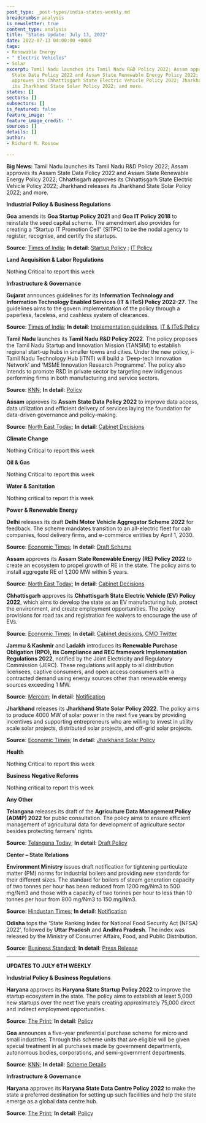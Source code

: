 ```yaml
---
post_type: _post-types/india-states-weekly.md
breadcrumbs: analysis
is_newsletter: true
content_type: analysis
title: 'States Update: July 13, 2022'
date: 2022-07-13 04:00:00 +0000
tags:
- Renewable Energy
- " Electric Vehicles"
- Solar
excerpt: Tamil Nadu launches its Tamil Nadu R&D Policy 2022; Assam approves its Assam
  State Data Policy 2022 and Assam State Renewable Energy Policy 2022; Chhattisgarh
  approves its Chhattisgarh State Electric Vehicle Policy 2022; Jharkhand releases
  its Jharkhand State Solar Policy 2022; and more.
states: []
sectors: []
subsectors: []
is_featured: false
feature_image: ''
feature_image_credit: ''
sources: []
details: []
author:
- Richard M. Rossow

---
```

**Big News:** Tamil Nadu launches its Tamil Nadu R&D Policy 2022; Assam approves its Assam State Data Policy 2022 and Assam State Renewable Energy Policy 2022; Chhattisgarh approves its Chhattisgarh State Electric Vehicle Policy 2022; Jharkhand releases its Jharkhand State Solar Policy 2022; and more.

**Industrial Policy & Business Regulations**

**Goa** amends its **Goa Startup Policy 2021** and **Goa IT Policy 2018** to reinstate the seed capital scheme. The amendment also provides for creating a “Startup IT Promotion Cell” (SITPC) to be the nodal agency to register, recognise, and certify the startups.

**Source**: [Times of India](https://timesofindia.indiatimes.com/city/goa/cabinet-oks-changesto-startup-it-policies/articleshow/92709233.cms); **In detail**: [Startup Policy](https://www.startup.goa.gov.in/Notification/Goa-Startup-Policy-2021.pdf) ; [IT Policy](https://www.goa.gov.in/wp-content/uploads/2018/07/IT-Policy-2018.pdf)

**Land Acquisition & Labor Regulations**

Nothing Critical to report this week

**Infrastructure & Governance**

**Gujarat** announces guidelines for its **Information Technology and Information Technology Enabled Services (IT & ITeS) Policy 2022-27**. The guidelines aims to the govern implementation of the policy through a paperless, faceless, and cashless system of clearances.

**Source**: [Times of India](https://timesofindia.indiatimes.com/city/ahmedabad/it-ites-policy-guidelines-framed/articleshow/92712893.cms); **In detail**: [Implementation guidelines](https://dstpolicy.gujarat.gov.in/public/assets/itpolicy/document/Implementation-Guidelines_IT_ITeS_Policy_2022-27.pdf), [IT & ITeS Policy](https://gil.gujarat.gov.in/Media/DocumentUpload/IT%20POLICY-FInal-2022.pdf)

**Tamil Nadu** launches its **Tamil Nadu R&D Policy 2022**. The policy proposes the Tamil Nadu Startup and Innovation Mission (TANSIM) to establish regional start-up hubs in smaller towns and cities. Under the new policy, i-Tamil Nadu Technology Hub (iTNT) will build a ‘Deep-tech Innovation Network’ and ‘MSME Innovation Research Programme’. The policy also intends to promote R&D in private sector by targeting new indigenous performing firms in both manufacturing and service sectors.

**Source**: [KNN](https://knnindia.co.in/news/newsdetails/state/tn-rd-policy-2022-proposes-start-up-hubs-in-smaller-towns-cities); **In detail**: [Policy](https://investingintamilnadu.com/DIGIGOV/StaticAttachment?AttachmentFileName=/pdf/poli_noti/Tamil%20Nadu%20RandD%20Policy%202022.pdf)

**Assam** approves its **Assam State Data Policy 2022** to improve data access, data utilization and efficient delivery of services laying the foundation for data-driven governance and policy-making.

**Source**: [North East Today](https://www.northeasttoday.in/2022/07/06/assam-state-data-policy-2022-approved-for-data-driven-governance-check-out-key-cabinet-decisions/); **In detail**: [Cabinet Decisions](https://cm.assam.gov.in/asm/cabinet-decisions-details?articleId=250355)

**Climate Change**

Nothing Critical to report this week

**Oil & Gas**

Nothing Critical to report this week

**Water & Sanitation**

Nothing critical to report this week

**Power & Renewable Energy**

**Delhi** releases its draft **Delhi Motor Vehicle Aggregator Scheme** **2022** for feedback. The scheme mandates transition to an all-electric fleet for cab companies, food delivery firms, and e-commerce entities by April 1, 2030.

**Source**: [Economic Times](https://energy.economictimes.indiatimes.com/news/power/delhi-draft-policy-for-cab-aggregators-food-delivery-firms-mandates-transition-to-all-electric-vehicles-by-april-1-2030/92695189); **In detail**: [Draft Scheme](https://ev.delhi.gov.in/files/Aggregator%20Scheme_July_2022.pdf)

**Assam** approves its **Assam State Renewable Energy (RE) Policy 2022** to create an ecosystem to propel growth of RE in the state. The policy aims to install aggregate RE of 1,200 MW within 5 years.

**Source**: [North East Today](https://www.northeasttoday.in/2022/07/06/assam-state-data-policy-2022-approved-for-data-driven-governance-check-out-key-cabinet-decisions/); **In detail**: [Cabinet Decisions](https://cm.assam.gov.in/asm/cabinet-decisions-details?articleId=250355)

**Chhattisgarh** approves its **Chhattisgarh State Electric Vehicle (EV) Policy 2022**, which aims to develop the state as an EV manufacturing hub, protect the environment, and create employment opportunities. The policy provisions for road tax and registration fee waivers to encourage the use of EVs.

**Source**: [Economic Times](https://energy.economictimes.indiatimes.com/news/power/chhattisgarh-govt-approves-electric-vehicle-policy-aims-to-develop-state-as-manufacturing-hub/92736433); **In detail**: [Cabinet decisions](https://dprcg.gov.in/post/1657203113/Raipur_:_Cabinet_Meeting), [CMO Twitter](https://twitter.com/ChhattisgarhCMO/status/1545081938112757761)

**Jammu & Kashmir** and **Ladakh** introduces its **Renewable Purchase Obligation (RPO), its Compliance and REC framework Implementation Regulations 2022**, notified by the Joint Electricity and Regulatory Commission (JERC). These regulations will apply to all distribution licensees, captive consumers, and open access consumers with a contracted demand using energy sources other than renewable energy sources exceeding 1 MW.

**Source**: [Mercom](https://mercomindia.com/renewable-power-obligation-targets-jammu-kashmir-ladakh/); **In detail**: [Notification](https://egazette.nic.in/WriteReadData/2022/237179.pdf)

**Jharkhand** releases its **Jharkhand State Solar Policy 2022**. The policy aims to produce 4000 MW of solar power in the next five years by providing incentives and supporting entrepreneurs who are willing to invest in utility scale solar projects, distributed solar projects, and off-grid solar projects.

**Source**: [Economic Times](https://energy.economictimes.indiatimes.com/news/renewable/new-solar-policy-to-light-up-more-villages-hemant-soren/92712727); **In detail**: [Jharkhand Solar Policy](https://www.jreda.com/upload_files/Jharkhand-State-Solar-Policy-2022.pdf)

**Health**

Nothing Critical to report this week

**Business Negative Reforms**

Nothing critical to report this week

**Any Other**

**Telangana** releases its draft of the **Agriculture Data Management Policy (ADMP) 2022** for public consultation. The policy aims to ensure efficient management of agricultural data for development of agriculture sector besides protecting farmers’ rights.

**Source**: [Telangana Today](https://telanganatoday.com/telangana-draft-of-agriculture-data-management-policy-2022-released); **In detail**: [Draft Policy](https://invest.telangana.gov.in/wp-content/uploads/2022/07/Draft-Telangana-Agriculture-Data-Management-Policy-2022-vEnglish.pdf)

**Center – State Relations**

**Environment Ministry** issues draft notification for tightening particulate matter (PM) norms for industrial boilers and providing new standards for their different sizes. The standard for boilers of steam generation capacity of two tonnes per hour has been reduced from 1200 mg/Nm3 to 500 mg/Nm3 and those with a capacity of two tonnes per hour to less than 10 tonnes per hour from 800 mg/Nm3 to 150 mg/Nm3.

**Source**: [Hindustan Times](https://www.hindustantimes.com/india-news/emission-norms-for-industrial-boilers-to-be-tightened-101657075924823.html); **In detail**: [Notification](https://moef.gov.in/wp-content/uploads/2022/07/scan_1.pdf)

**Odisha** tops the 'State Ranking Index for National Food Security Act (NFSA) 2022’, followed by **Uttar Pradesh** and **Andhra Pradesh**. The index was released by the Ministry of Consumer Affairs, Food, and Public Distribution.

**Source**: [Business Standard](https://www.business-standard.com/article/economy-policy/odisha-tops-state-ranking-for-implementation-of-national-food-security-act-122070500562_1.html); **In detail**: [Press Release](https://www.pib.gov.in/PressReleasePage.aspx?PRID=1839388)

***

**UPDATES TO JULY 6TH WEEKLY**

**Industrial Policy & Business Regulations**

**Haryana** approves its **Haryana State Startup Policy 2022** to improve the startup ecosystem in the state. The policy aims to establish at least 5,000 new startups over the next five years creating approximately 75,000 direct and indirect employment opportunities.

**Source**: [The Print](https://theprint.in/economy/haryana-cabinet-approves-startup-and-data-centre-policies/1014871/); **In detail**: [Policy](https://cdnbbsr.s3waas.gov.in/s35352696a9ca3397beb79f116f3a33991/uploads/2022/07/2022071121.pdf)

**Goa** announces a five-year preferential purchase scheme for micro and small industries. Through this scheme units that are eligible will be given special treatment in all purchases made by government departments, autonomous bodies, corporations, and semi-government departments.

**Source**: [KNN](https://knnindia.co.in/news/newsdetails/state/goa-notifies-preferential-purchase-scheme-for-msmes); **In detail**: [Scheme Details](https://goaprintingpress.gov.in/downloads/2223/2223-13-SI-OG-0.pdf)

**Infrastructure & Governance**

**Haryana** approves its **Haryana State Data Centre Policy 2022** to make the state a preferred destination for setting up such facilities and help the state emerge as a global data centre hub.

**Source**: [The Print](https://theprint.in/economy/haryana-cabinet-approves-startup-and-data-centre-policies/1014871/); **In detail**: [Policy](https://cdnbbsr.s3waas.gov.in/s35352696a9ca3397beb79f116f3a33991/uploads/2022/07/2022071110.pdf)
